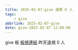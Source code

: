 ```yaml
---
title: 2025-02-07-give 違規 0 人
tags:
    - give
abbrlink: 2025-02-07-give
date: give-2025-02-07 12:00:00
---
```

give 板 [板規連結](https://www.ptt.cc/bbs/give/M.1612495900.A.C32.html)
昨天違規 0 人
